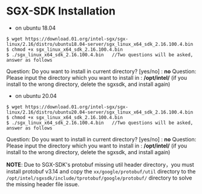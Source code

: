 # SGX-SDK Installation

- on ubuntu 18.04

```shell
$ wget https://download.01.org/intel-sgx/sgx-linux/2.16/distro/ubuntu18.04-server/sgx_linux_x64_sdk_2.16.100.4.bin
$ chmod +x sgx_linux_x64_sdk_2.16.100.4.bin
$ ./sgx_linux_x64_sdk_2.16.100.4.bin   //Two questions will be asked, answer as follows
```
Question: Do you want to install in current directory? [yes/no] :  **no**
Question: Please input the directory which you want to install in :  **/opt/intel/**
(if you install to the wrong directory, delete the sgxsdk, and install again)

- on ubuntu 20.04

```shell
$ wget https://download.01.org/intel-sgx/sgx-linux/2.16/distro/ubuntu20.04-server/sgx_linux_x64_sdk_2.16.100.4.bin
$ chmod +x sgx_linux_x64_sdk_2.16.100.4.bin
$ ./sgx_linux_x64_sdk_2.16.100.4.bin   //Two questions will be asked, answer as follows
```
Question: Do you want to install in current directory? [yes/no] :  **no**
Question: Please input the directory which you want to install in :  **/opt/intel/**
(if you install to the wrong directory, delete the sgxsdk, and install again)


**NOTE**: Due to SGX-SDK's protobuf missing util header directory，you must install protobuf v3.14 and copy the `xx/google/protobuf/util` directory to the `/opt/intel/sgxsdk/include/tprotobuf/google/protobuf/` directory to solve the missing header file issue.
